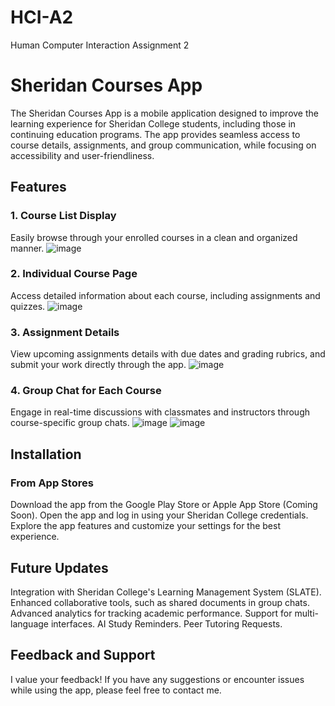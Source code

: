 # HCI-A2
Human Computer Interaction Assignment 2

# Sheridan Courses App
The Sheridan Courses App is a mobile application designed to improve the learning experience for Sheridan College students, including those in continuing education programs. The app provides seamless access to course details, assignments, and group communication, while focusing on accessibility and user-friendliness.

## Features

### 1. Course List Display
Easily browse through your enrolled courses in a clean and organized manner.
![image](https://github.com/user-attachments/assets/3e36b067-344d-47b6-8743-c341a5d27e9d)

### 2. Individual Course Page
Access detailed information about each course, including assignments and quizzes.
![image](https://github.com/user-attachments/assets/dfdbd5eb-9fdd-4894-ba89-002a729b512e)

### 3. Assignment Details
View upcoming assignments details with due dates and grading rubrics, and submit your work directly through the app.
![image](https://github.com/user-attachments/assets/19e9ddf1-9759-467f-a7a0-09d46abcdead)

### 4. Group Chat for Each Course
Engage in real-time discussions with classmates and instructors through course-specific group chats.
![image](https://github.com/user-attachments/assets/3d72af8a-91cc-4901-9744-813a95813be9)
![image](https://github.com/user-attachments/assets/76b89d29-7487-4a4d-9aac-48770044da5c)

## Installation
### From App Stores
Download the app from the Google Play Store or Apple App Store (Coming Soon).
Open the app and log in using your Sheridan College credentials.
Explore the app features and customize your settings for the best experience.

## Future Updates
Integration with Sheridan College's Learning Management System (SLATE).
Enhanced collaborative tools, such as shared documents in group chats.
Advanced analytics for tracking academic performance.
Support for multi-language interfaces.
AI Study Reminders.
Peer Tutoring Requests.

## Feedback and Support
I value your feedback! If you have any suggestions or encounter issues while using the app, please feel free to contact me.

